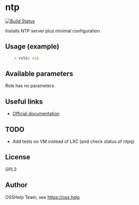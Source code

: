 # ntp

[![Build Status](https://drone.osshelp.ru/api/badges/ansible/ntp/status.svg)](https://drone.osshelp.ru/ansible/ntp)

Installs NTP server plus minimal configuration

## Usage (example)

```yaml
    - role: ntp
```

## Available parameters

Role has no parameters.

## Useful links

- [Official documentation](http://www.ntp.org/documentation.html)

## TODO

- Add tests on VM instead of LXC (and check status of ntpq)

## License

GPL3

## Author

OSSHelp Team, see <https://oss.help>
